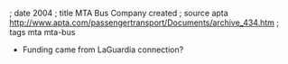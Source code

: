 ; date 2004
; title MTA Bus Company created
; source apta http://www.apta.com/passengertransport/Documents/archive_434.htm
; tags mta mta-bus

- Funding came from LaGuardia connection?
